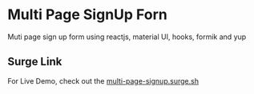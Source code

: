 # Multi Page SignUp Forn
 Muti page sign up form using reactjs, material UI, hooks, formik and yup

## Surge Link 

For Live Demo, check out the [multi-page-signup.surge.sh](http://multi-page-signup.surge.sh)